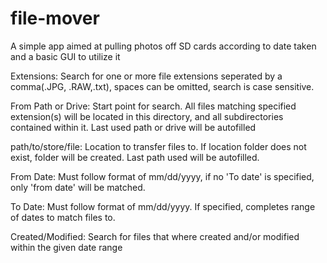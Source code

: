 # file-mover
A simple app aimed at pulling photos off SD cards according to date taken and a basic GUI to utilize it

Extensions:
Search for one or more file extensions seperated by a comma(.JPG, .RAW,.txt), spaces can be omitted, search is case sensitive.

From Path or Drive:
Start point for search.  All files matching specified extension(s) will be located in this directory, and all subdirectories contained within it. Last used path or drive will be autofilled

path/to/store/file:
Location to transfer files to. If location folder does not exist, folder will be created.  Last path used will be autofilled.

From Date:
Must follow format of mm/dd/yyyy, if no 'To date' is specified, only 'from date' will be matched.

To Date:
Must follow format of mm/dd/yyyy. If specified, completes range of dates to match files to.

Created/Modified:
Search for files that where created and/or modified within the given date range


